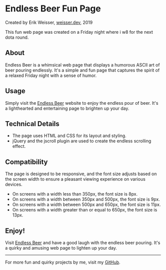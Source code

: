 # Endless Beer Fun Page

Created by Erik Weisser, [weisser.dev](https://weisser.dev/), 2019

This fun web page was created on a Friday night where i w8 for the next dota round.

## About
Endless Beer is a whimsical web page that displays a humorous ASCII art of beer pouring endlessly. It's a simple and fun page that captures the spirit of a relaxed Friday night with a sense of humor.

## Usage
Simply visit the [Endless Beer](https://weisser-dev.github.io/endless.beer/) website to enjoy the endless pour of beer. It's a lighthearted and entertaining page to brighten up your day.

## Technical Details
- The page uses HTML and CSS for its layout and styling.
- jQuery and the jscroll plugin are used to create the endless scrolling effect.

## Compatibility
The page is designed to be responsive, and the font size adjusts based on the screen width to ensure a pleasant viewing experience on various devices.

- On screens with a width less than 350px, the font size is 8px.
- On screens with a width between 350px and 500px, the font size is 9px.
- On screens with a width between 500px and 650px, the font size is 11px.
- On screens with a width greater than or equal to 650px, the font size is 13px.

## Enjoy!
Visit [Endless Beer](https://weisser-dev.github.io/endless.beer/) and have a good laugh with the endless beer pouring. It's a quirky and amusing web page to lighten up your day.

---

For more fun and quirky projects by me, visit my [GitHub](https://github.com/weisser-dev).
